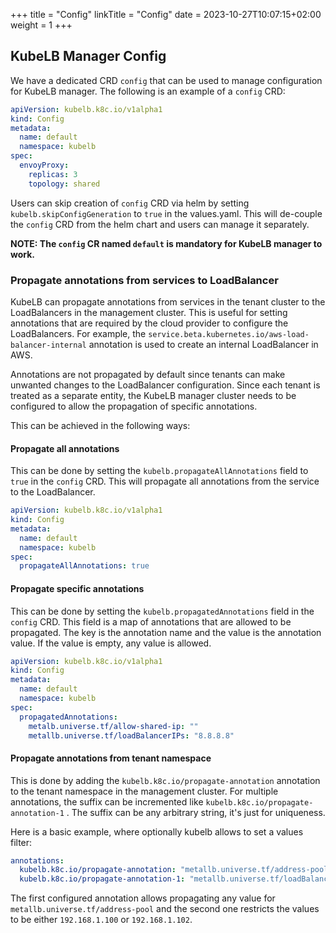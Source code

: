 +++
title = "Config"
linkTitle = "Config"
date = 2023-10-27T10:07:15+02:00
weight = 1
+++

## KubeLB Manager Config

We have a dedicated CRD `config` that can be used to manage configuration for KubeLB manager. The following is an example of a `config` CRD:

```yaml
apiVersion: kubelb.k8c.io/v1alpha1
kind: Config
metadata:
  name: default
  namespace: kubelb
spec:
  envoyProxy:
    replicas: 3
    topology: shared
```

Users can skip creation  of `config` CRD via helm by setting `kubelb.skipConfigGeneration` to `true` in the values.yaml. This will de-couple the `config` CRD from the helm chart and users can manage it separately.

**NOTE: The `config` CR named `default` is mandatory for KubeLB manager to work.**

### Propagate annotations from services to LoadBalancer

KubeLB can propagate annotations from services in the tenant cluster to the LoadBalancers in the management cluster. This is useful for setting annotations that are required by the cloud provider to configure the LoadBalancers. For example, the `service.beta.kubernetes.io/aws-load-balancer-internal` annotation is used to create an internal LoadBalancer in AWS.

Annotations are not propagated by default since tenants can make unwanted changes to the LoadBalancer configuration. Since each tenant is treated as a separate entity, the KubeLB manager cluster needs to be configured to allow the propagation of specific annotations.

This can be achieved in the following ways:

#### Propagate all annotations

This can be done by setting the `kubelb.propagateAllAnnotations` field to `true` in the `config` CRD. This will propagate all annotations from the service to the LoadBalancer.

```yaml
apiVersion: kubelb.k8c.io/v1alpha1
kind: Config
metadata:
  name: default
  namespace: kubelb
spec:
  propagateAllAnnotations: true
```

#### Propagate specific annotations

This can be done by setting the `kubelb.propagatedAnnotations` field in the `config` CRD. This field is a map of annotations that are allowed to be propagated. The key is the annotation name and the value is the annotation value. If the value is empty, any value is allowed.

```yaml
apiVersion: kubelb.k8c.io/v1alpha1
kind: Config
metadata:
  name: default
  namespace: kubelb
spec:
  propagatedAnnotations:
    metalb.universe.tf/allow-shared-ip: ""
    metallb.universe.tf/loadBalancerIPs: "8.8.8.8"
```

#### Propagate annotations from tenant namespace

This is done by adding the `kubelb.k8c.io/propagate-annotation` annotation to the tenant namespace in the management cluster. For multiple annotations, the suffix can be incremented like `kubelb.k8c.io/propagate-annotation-1` . The suffix can be any arbitrary string, it's just for uniqueness.

Here is a basic example, where optionally kubelb allows to set a values filter:

```yaml
annotations:
  kubelb.k8c.io/propagate-annotation: "metallb.universe.tf/address-pool"
  kubelb.k8c.io/propagate-annotation-1: "metallb.universe.tf/loadBalancerIPs=192.168.1.100,192.168.1.102"
```

The first configured annotation allows propagating any value for `metallb.universe.tf/address-pool` and the second one restricts the values to be either `192.168.1.100` or `192.168.1.102`.
